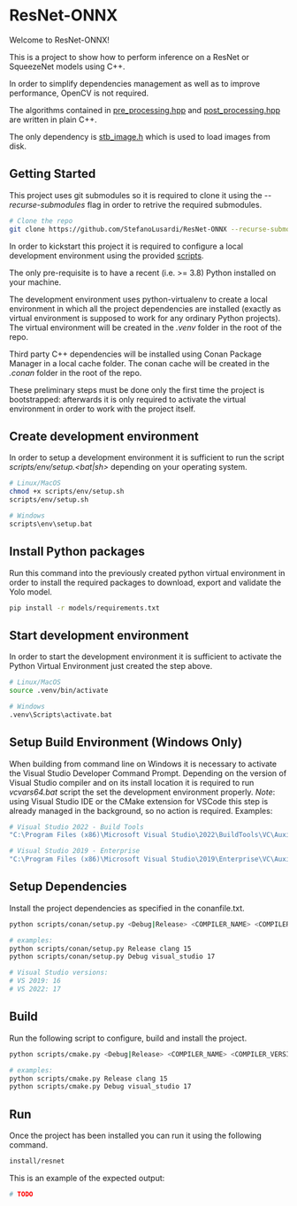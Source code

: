 # ResNet-ONNX
Welcome to ResNet-ONNX!

This is a project to show how to perform inference on a ResNet or SqueezeNet models using C++.

In order to simplify dependencies management as well as to improve performance, OpenCV is not required.

The algorithms contained in [pre_processing.hpp](./src/pre_processing.hpp/) and [post_processing.hpp](./src/post_processing.hpp/) are written in plain C++.

The only dependency is [stb_image.h](https://github.com/nothings/stb/blob/master/stb_image.h) which is used to load images from disk.

## Getting Started

This project uses git submodules so it is required to clone it using the *--recurse-submodules* flag in order to retrive the required submodules.

```bash
# Clone the repo
git clone https://github.com/StefanoLusardi/ResNet-ONNX --recurse-submodules
```

In order to kickstart this project it is required to configure a local development environment using the provided [scripts](./scripts/).

The only pre-requisite is to have a recent (i.e. >= 3.8) Python installed on your machine.

The development environment uses python-virtualenv to create a local environment in which all the project dependencies are installed (exactly as virtual environment is supposed to work for any ordinary Python projects). The virtual environment will be created in the *.venv* folder in the root of the repo.

Third party C++ dependencies will be installed using Conan Package Manager in a local cache folder. The conan cache will be created in the *.conan* folder in the root of the repo.

These preliminary steps must be done only the first time the project is bootstrapped: afterwards it is only required to activate the virtual environment in order to work with the project itself.

## Create development environment
In order to setup a development environment it is sufficient to run the script *scripts/env/setup.<bat|sh>* depending on your operating system.

```bash
# Linux/MacOS
chmod +x scripts/env/setup.sh
scripts/env/setup.sh

# Windows
scripts\env\setup.bat
```

## Install Python packages
Run this command into the previously created python virtual environment in order to install the required packages to download, export and validate the Yolo model.

```bash
pip install -r models/requirements.txt
```

## Start development environment
In order to start the development environment it is sufficient to activate the Python Virtual Environment just created the step above.

```bash
# Linux/MacOS
source .venv/bin/activate

# Windows
.venv\Scripts\activate.bat
```

## Setup Build Environment (Windows Only)
When building from command line on Windows it is necessary to activate the Visual Studio Developer Command Prompt.
Depending on the version of Visual Studio compiler and on its install location it is required to run *vcvars64.bat* script the set the development environment properly.
*Note*: using Visual Studio IDE or the CMake extension for VSCode this step is already managed in the background, so no action is required.
Examples:

```bash
# Visual Studio 2022 - Build Tools
"C:\Program Files (x86)\Microsoft Visual Studio\2022\BuildTools\VC\Auxiliary\Build\vcvars64.bat"

# Visual Studio 2019 - Enterprise
"C:\Program Files (x86)\Microsoft Visual Studio\2019\Enterprise\VC\Auxiliary\Build\vcvars64.bat"
```

## Setup Dependencies
Install the project dependencies as specified in the conanfile.txt.
```bash
python scripts/conan/setup.py <Debug|Release> <COMPILER_NAME> <COMPILER_VERSION>

# examples:
python scripts/conan/setup.py Release clang 15
python scripts/conan/setup.py Debug visual_studio 17

# Visual Studio versions:
# VS 2019: 16
# VS 2022: 17
```

## Build
Run the following script to configure, build and install the project.
```bash
python scripts/cmake.py <Debug|Release> <COMPILER_NAME> <COMPILER_VERSION>

# examples:
python scripts/cmake.py Release clang 15
python scripts/cmake.py Debug visual_studio 17
```

## Run
Once the project has been installed you can run it using the following command.
```bash
install/resnet
```

This is an example of the expected output:
```bash
# TODO
```
